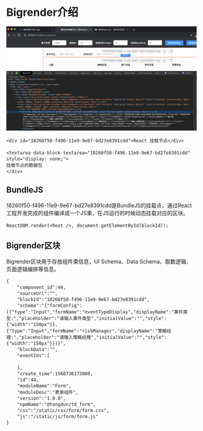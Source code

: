 #  Bigrender介绍

![bigrender](../images/bigrender.png)

```
<div id="18260f50-f496-11e9-9e67-bd27e8391cdd">React 挂载节点</div>

<textarea data-block-textarea="18260f50-f496-11e9-9e67-bd27e8391cdd" style="display: none;">
挂载节点的数据包
</div>
```

## BundleJS

18260f50-f496-11e9-9e67-bd27e8391cdd是BundleJS的挂载点，通过React工程开发完成的组件编译成一个JS束，在JS运行的时候动态挂载对应的区块。

```ReactDOM.render(<Root />, document.getElementById(blockId));```


## Bigrender区块

Bigrender区块用于存放组件束信息，UI Schema、Data Schema、取数逻辑、页面逻辑编排等信息。

```
{
    "component_id":44,
    "sourceUrl":"",
    "blockId":"18260f50-f496-11e9-9e67-bd27e8391cdd",
    "schema":"{"formConfig":[{"type":"Input","formName":"eventTypeDisplay","displayName":"事件类型:","placeholder":"请输入事件类型","initialValue":"","style":{"width":"150px"}},{"type":"Input","formName":"riskManager","displayName":"策略经理:","placeholder":"请输入策略经理","initialValue":"","style":{"width":"150px"}}]}",
    "blockData":"",
    "eventIds":[

    ],
    "create_time":1568736173000,
    "id":44,
    "moduleName":"Form",
    "moduleDesc":"表单组件",
    "version":"1.0.0",
    "npmName":"@tongdun/td_form",
    "css":"/static/css/form/form.css",
    "js":"/static/js/form/form.js"
}
```


